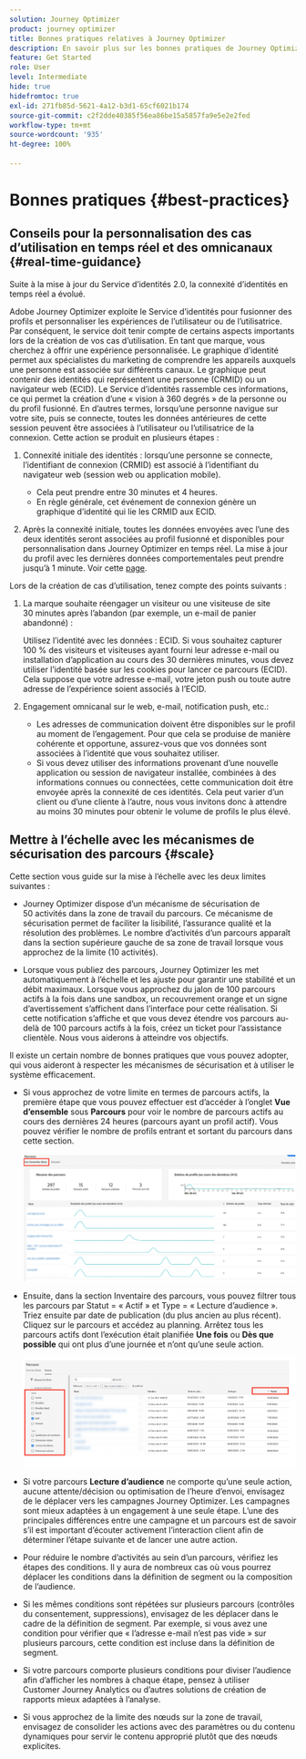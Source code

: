 ```yaml
---
solution: Journey Optimizer
product: journey optimizer
title: Bonnes pratiques relatives à Journey Optimizer
description: En savoir plus sur les bonnes pratiques de Journey Optimizer
feature: Get Started
role: User
level: Intermediate
hide: true
hidefromtoc: true
exl-id: 271fb85d-5621-4a12-b3d1-65cf6021b174
source-git-commit: c2f2dde40385f56ea86be15a5857fa9e5e2e2fed
workflow-type: tm+mt
source-wordcount: '935'
ht-degree: 100%

---
```


# Bonnes pratiques {#best-practices}

## Conseils pour la personnalisation des cas d’utilisation en temps réel et des omnicanaux {#real-time-guidance}

Suite à la mise à jour du Service d’identités 2.0, la connexité d’identités en temps réel a évolué.

Adobe Journey Optimizer exploite le Service d’identités pour fusionner des profils et personnaliser les expériences de l’utilisateur ou de l’utilisatrice. Par conséquent, le service doit tenir compte de certains aspects importants lors de la création de vos cas d’utilisation. En tant que marque, vous cherchez à offrir une expérience personnalisée. Le graphique d’identité permet aux spécialistes du marketing de comprendre les appareils auxquels une personne est associée sur différents canaux. Le graphique peut contenir des identités qui représentent une personne (CRMID) ou un navigateur web (ECID). Le Service d’identités rassemble ces informations, ce qui permet la création d’une « vision à 360 degrés » de la personne ou du profil fusionné. En d’autres termes, lorsqu’une personne navigue sur votre site, puis se connecte, toutes les données antérieures de cette session peuvent être associées à l’utilisateur ou l’utilisatrice de la connexion. Cette action se produit en plusieurs étapes :

1. Connexité initiale des identités : lorsqu’une personne se connecte, l’identifiant de connexion (CRMID) est associé à l’identifiant du navigateur web (session web ou application mobile).

   * Cela peut prendre entre 30 minutes et 4 heures.
   * En règle générale, cet événement de connexion génère un graphique d’identité qui lie les CRMID aux ECID.

1. Après la connexité initiale, toutes les données envoyées avec l’une des deux identités seront associées au profil fusionné et disponibles pour personnalisation dans Journey Optimizer en temps réel. La mise à jour du profil avec les dernières données comportementales peut prendre jusqu’à 1 minute. Voir cette [page](https://experienceleague.adobe.com/docs/experience-platform/ingestion/streaming/overview.html?lang=fr).

Lors de la création de cas d’utilisation, tenez compte des points suivants :

1. La marque souhaite réengager un visiteur ou une visiteuse de site 30 minutes après l’abandon (par exemple, un e-mail de panier abandonné) :

   Utilisez l’identité avec les données : ECID. Si vous souhaitez capturer 100 % des visiteurs et visiteuses ayant fourni leur adresse e-mail ou installation d’application au cours des 30 dernières minutes, vous devez utiliser l’identité basée sur les cookies pour lancer ce parcours (ECID). Cela suppose que votre adresse e-mail, votre jeton push ou toute autre adresse de l’expérience soient associés à l’ECID.

1. Engagement omnicanal sur le web, e-mail, notification push, etc.:

   * Les adresses de communication doivent être disponibles sur le profil au moment de l’engagement. Pour que cela se produise de manière cohérente et opportune, assurez-vous que vos données sont associées à l’identité que vous souhaitez utiliser.
   * Si vous devez utiliser des informations provenant d’une nouvelle application ou session de navigateur installée, combinées à des informations connues ou connectées, cette communication doit être envoyée après la connexité de ces identités. Cela peut varier d’un client ou d’une cliente à l’autre, nous vous invitons donc à attendre au moins 30 minutes pour obtenir le volume de profils le plus élevé.

## Mettre à l’échelle avec les mécanismes de sécurisation des parcours {#scale}

Cette section vous guide sur la mise à l’échelle avec les deux limites suivantes :

* Journey Optimizer dispose d’un mécanisme de sécurisation de 50 activités dans la zone de travail du parcours. Ce mécanisme de sécurisation permet de faciliter la lisibilité, l’assurance qualité et la résolution des problèmes. Le nombre d’activités d’un parcours apparaît dans la section supérieure gauche de sa zone de travail lorsque vous approchez de la limite (10 activités).

* Lorsque vous publiez des parcours, Journey Optimizer les met automatiquement à l’échelle et les ajuste pour garantir une stabilité et un débit maximaux. Lorsque vous approchez du jalon de 100 parcours actifs à la fois dans une sandbox, un recouvrement orange et un signe d’avertissement s’affichent dans l’interface pour cette réalisation. Si cette notification s’affiche et que vous devez étendre vos parcours au-delà de 100 parcours actifs à la fois, créez un ticket pour l’assistance clientèle. Nous vous aiderons à atteindre vos objectifs.

Il existe un certain nombre de bonnes pratiques que vous pouvez adopter, qui vous aideront à respecter les mécanismes de sécurisation et à utiliser le système efficacement.

* Si vous approchez de votre limite en termes de parcours actifs, la première étape que vous pouvez effectuer est d’accéder à l’onglet **Vue d’ensemble** sous **Parcours** pour voir le nombre de parcours actifs au cours des dernières 24 heures (parcours ayant un profil actif). Vous pouvez vérifier le nombre de profils entrant et sortant du parcours dans cette section.

  ![](assets/journey-guardrails2.png)

* Ensuite, dans la section Inventaire des parcours, vous pouvez filtrer tous les parcours par Statut = « Actif » et Type = « Lecture d’audience ». Triez ensuite par date de publication (du plus ancien au plus récent). Cliquez sur le parcours et accédez au planning. Arrêtez tous les parcours actifs dont l’exécution était planifiée **Une fois** ou **Dès que possible** qui ont plus d’une journée et n’ont qu’une seule action.

  ![](assets/journey-guardrails1.png)

* Si votre parcours **Lecture d’audience** ne comporte qu’une seule action, aucune attente/décision ou optimisation de l’heure d’envoi, envisagez de le déplacer vers les campagnes Journey Optimizer. Les campagnes sont mieux adaptées à un engagement à une seule étape. L’une des principales différences entre une campagne et un parcours est de savoir s’il est important d’écouter activement l’interaction client afin de déterminer l’étape suivante et de lancer une autre action.
* Pour réduire le nombre d’activités au sein d’un parcours, vérifiez les étapes des conditions. Il y aura de nombreux cas où vous pourrez déplacer les conditions dans la définition de segment ou la composition de l’audience.
* Si les mêmes conditions sont répétées sur plusieurs parcours (contrôles du consentement, suppressions), envisagez de les déplacer dans le cadre de la définition de segment. Par exemple, si vous avez une condition pour vérifier que « l’adresse e-mail n’est pas vide » sur plusieurs parcours, cette condition est incluse dans la définition de segment.
* Si votre parcours comporte plusieurs conditions pour diviser l’audience afin d’afficher les nombres à chaque étape, pensez à utiliser Customer Journey Analytics ou d’autres solutions de création de rapports mieux adaptées à l’analyse.
* Si vous approchez de la limite des nœuds sur la zone de travail, envisagez de consolider les actions avec des paramètres ou du contenu dynamiques pour servir le contenu approprié plutôt que des nœuds explicites.
